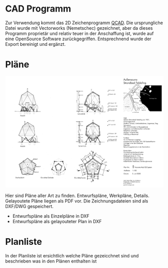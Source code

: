# CAD Programm
Zur Verwendung kommt das 2D Zeichenprogramm [QCAD](https://qcad.org/en/). Die ursprungliche Datei wurde mit Vectorworks (Nemetschec) gezeichnet, aber da dieses Programm proprietär und relativ teuer in der Anschaffung ist, wurde auf eine OpenSource Software zurückgegriffen. Entsprechnend wurde der Export bereinigt und ergänzt.

# Pläne
![Plan](OpenSourceSauna-Plan.jpg)

Hier sind Pläne aller Art zu finden. Entwurfspläne, Werkpläne, Details. 
Gelayoutete Pläne liegen als PDF vor. Die Zeichnungsdateien sind als DXF/DWG gespeichert.

- Entwurfspläne als Einzelpläne in DXF
- Entwurfspläne als gelayouteter Plan in DXF

# Planliste
In der Planliste ist ersichtlich welche Pläne gezeicchnet sind und beschrieben was in den Plänen enthalten ist
